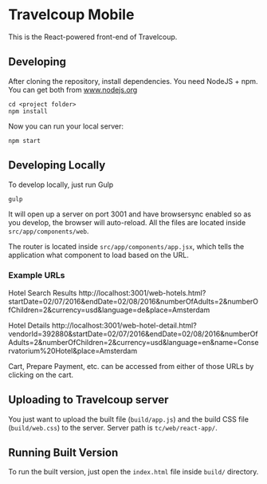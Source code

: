 # Travelcoup Mobile

This is the React-powered front-end of Travelcoup.

## Developing
After cloning the repository, install dependencies. You need NodeJS + npm. You can get both from www.nodejs.org
```
cd <project folder>
npm install
```

Now you can run your local server:
```
npm start
```

## Developing Locally
To develop locally, just run Gulp
```
gulp
```
It will open up a server on port 3001 and have browsersync enabled so as you develop, the browser will auto-reload. All the files are located inside `src/app/components/web`.

The router is located inside `src/app/components/app.jsx`, which tells the application what component to load based on the URL.

### Example URLs
Hotel Search Results
http://localhost:3001/web-hotels.html?startDate=02/07/2016&endDate=02/08/2016&numberOfAdults=2&numberOfChildren=2&currency=usd&language=de&place=Amsterdam

Hotel Details
http://localhost:3001/web-hotel-detail.html?vendorId=392880&startDate=02/07/2016&endDate=02/08/2016&numberOfAdults=2&numberOfChildren=2&currency=usd&language=en&name=Conservatorium%20Hotel&place=Amsterdam

Cart, Prepare Payment, etc. can be accessed from either of those URLs by clicking on the cart.

## Uploading to Travelcoup server
You just want to upload the built file (`build/app.js`) and the build CSS file (`build/web.css`) to the server. Server path is `tc/web/react-app/`.

## Running Built Version
To run the built version, just open the `index.html` file inside `build/` directory.
